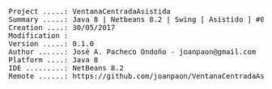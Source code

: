 <pre>

Project .....: VentanaCentradaAsistida
Summary .....: Java 8 | Netbeans 8.2 | Swing [ Asistido ] #01
Creation ....: 30/05/2017
Modification : 
Version .....: 0.1.0
Author ......: José A. Pacheco Ondoño - joanpaon@gmail.com
Platform ....: Java 8
IDE .........: NetBeans 8.2
Remote ......: https://github.com/joanpaon/VentanaCentradaAsistida.git

</pre>

